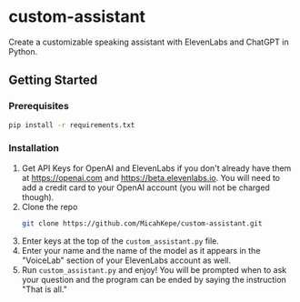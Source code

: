 # custom-assistant
Create a customizable speaking assistant with ElevenLabs and ChatGPT in Python.

<!-- GETTING STARTED -->
## Getting Started

### Prerequisites

  ```sh
  pip install -r requirements.txt
  ```

### Installation

1. Get API Keys for OpenAI and ElevenLabs if you don't already have them at https://openai.com and https://beta.elevenlabs.io. You will need to add a credit card to your OpenAI account (you will not be charged though).
2. Clone the repo
   ```sh
   git clone https://github.com/MicahKepe/custom-assistant.git
   ```
3. Enter keys at the top of the `custom_assistant.py` file. 
4. Enter your name and the name of the model as it appears in the "VoiceLab" section of your ElevenLabs account as well. 
5. Run `custom_assistant.py` and enjoy! You will be prompted when to ask your question and the program can be ended by saying the instruction "That is all."  
